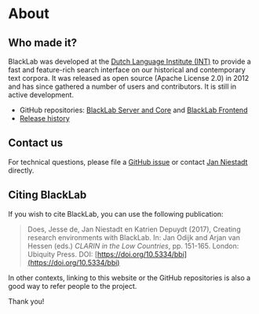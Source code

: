 # About

## Who made it?

BlackLab was developed at the [Dutch Language Institute (INT)](http://www.ivdnt.org/) to provide a fast and feature-rich search interface on our historical and contemporary text corpora. It was released as open source (Apache License 2.0) in 2012 and has since gathered a number of users and contributors. It is still in active development.

* GitHub repositories: [BlackLab Server and Core](https://github.com/instituutnederlandsetaal/BlackLab) and [BlackLab Frontend](https://github.com/instituutnederlandsetaal/blacklab-frontend)
* [Release history](/development/changelog.md)

## Contact us

For technical questions, please file a [GitHub issue](https://github.com/instituutnederlandsetaal/BlackLab/issues) or contact [Jan Niestadt](mailto:jan.niestadt@ivdnt.org) directly.

## Citing BlackLab

If you wish to cite BlackLab, you can use the following publication:

> Does, Jesse de, Jan Niestadt en Katrien Depuydt (2017), Creating research environments with BlackLab. In: Jan Odijk and Arjan van Hessen (eds.) _CLARIN in the Low Countries_, pp. 151-165. London: Ubiquity Press. DOI: [https://doi.org/10.5334/bbi](https://doi.org/10.5334/bbi)

In other contexts, linking to this website or the GitHub repositories is also a good way to refer people to the project.

Thank you!
